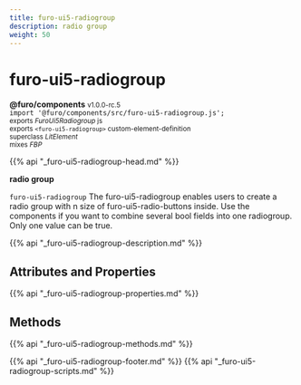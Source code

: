 ```yaml
---
title: furo-ui5-radiogroup
description: radio group
weight: 50
---
```


# furo-ui5-radiogroup
**@furo/components** <small>v1.0.0-rc.5</small>
<br>`import '@furo/components/src/furo-ui5-radiogroup.js';`<small>
<br>exports *FuroUi5Radiogroup* js
<br>exports `<furo-ui5-radiogroup>` custom-element-definition
<br>superclass *LitElement*
<br> mixes *FBP*</small>

{{% api "_furo-ui5-radiogroup-head.md" %}}

**radio group**

`furo-ui5-radiogroup`
The furo-ui5-radiogroup enables users to create a radio group with n size of furo-ui5-radio-buttons inside.
Use the components if you want to combine several bool fields into one radiogroup.
Only one value can be true.

{{% api "_furo-ui5-radiogroup-description.md" %}}


## Attributes and Properties
{{% api "_furo-ui5-radiogroup-properties.md" %}}




## Methods
{{% api "_furo-ui5-radiogroup-methods.md" %}}






{{% api "_furo-ui5-radiogroup-footer.md" %}}
{{% api "_furo-ui5-radiogroup-scripts.md" %}}
